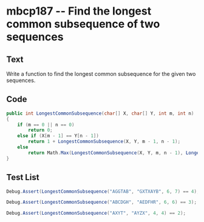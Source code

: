 # mbcp187 -- Find the longest common subsequence of two sequences

## Text

Write a function to find the longest common subsequence for the given two sequences.

## Code

```csharp
public int LongestCommonSubsequence(char[] X, char[] Y, int m, int n) 
{ 
    if (m == 0 || n == 0) 
        return 0; 
    else if (X[m - 1] == Y[n - 1]) 
        return 1 + LongestCommonSubsequence(X, Y, m - 1, n - 1); 
    else 
        return Math.Max(LongestCommonSubsequence(X, Y, m, n - 1), LongestCommonSubsequence(X, Y, m - 1, n)); 
}
```

## Test List

```csharp
Debug.Assert(LongestCommonSubsequence("AGGTAB", "GXTXAYB", 6, 7) == 4);
```

```csharp
Debug.Assert(LongestCommonSubsequence("ABCDGH", "AEDFHR", 6, 6) == 3);
```

```csharp
Debug.Assert(LongestCommonSubsequence("AXYT", "AYZX", 4, 4) == 2);
```
